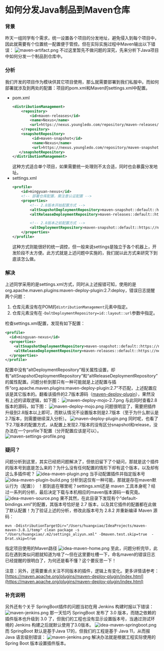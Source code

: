 # 如何分发Java制品到Maven仓库

### 背景
昨天一组同学有个需求，统一设置各个项目的分发地址，避免侵入到每个项目中，因此就需要有个位置统一配置便于管控。但在实际实施过程中Maven输出以下错误：
![maven-artifact.png](assets/maven-distribution-artifact/maven-artifact.png)
不过这里暂先不做问题的深究，先来分析下Java项目中如何分发一个制品到仓库中。

### 分析
我们开发的项目作为模块供其它项目使用，那么就需要部署到我们私服中。而如何部署就涉及到两处的配置：项目的pom.xml和Maven的settings.xml中配置。
- pom.xml
  ```xml
  <distributionManagement>
      <repository>
          <id>maven-releases</id>
          <name>Nexus</name>
          <url>https://nexus.youngledo.com/repository/maven-releases/</url>
      </repository>
      <snapshotRepository>
           <id>maven-snapshot</id>
           <name>Nexus</name>
           <url>https://nexus.youngledo.com/repository/maven-snapshots/</url>
     </snapshotRepository>
  </distributionManagement>
  ```
  这种方式适合单个项目，如果需要统一处理则不太合适，同时也会暴露分发地址。
- settings.xml
  ```xml
  <profile>
      <id>mingyuan-nexus</id>
      <!-- 部署仓库配置，需注意认证配置 -->
      <properties>
          <!-- 2.8版本开始配置方式 -->
          <altSnapshotDeploymentRepository>maven-snapshot::default::https://nexus.youngledo.com/repository/maven-snapshots</altSnapshotDeploymentRepository>
          <altReleaseDeploymentRepository>maven-releases::default::https://nexus.youngledo.com/repository/maven-releases</altReleaseDeploymentRepository>
  
          <!-- 2.8版本之前配置方式 -->
          <altDeploymentRepository>maven-snapshot::default::https://nexus.youngledo.com/repository/maven-snapshots</altDeploymentRepository>
      </properties>
  </profile>
  ```
  这种方式则能很好的统一调控，但一般来说settings是独立于各个机器上，开发阶段不太方便。此方式就是上述问题中实施的，我们就以此方式来研究下到底该怎么做。

### 解决
上述同学采用的是settings.xml方式，同时从上述报错可知，使用的是org.apache.maven.plugins:maven-deploy-plugin:2.7:deploy，错误日志提醒两个问题：
1. 仓库元素没有在POM的`distributionManagement`元素中指定。
2. 仓库元素没有在`-DaltDeploymentRepository=id::layout::url`参数中指定。

检查settings.xml配置，发现有如下配置：
```xml
<profile>
  <id>mingyuan-nexus</id>
  <properties>
    <altSnapshotDeploymentRepository>maven-snapshot::default::https://nexus.youngledo.com/repository/maven-snapshots</altSnapshotDeploymentRepository>
    <altReleaseDeploymentRepository>maven-releases::default::https://nexus.youngledo.com/repository/maven-releases</altReleaseDeploymentRepository>
  </properties>
</profile>
```
配置中没有“altDeploymentRepository”相关属性设置，却有“altSnapshotDeploymentRepository”和“altReleaseDeploymentRepository”的属性配置。问题分析到那只有一种可能就是上述配置与插件“org.apache.maven.plugins:maven-deploy-plugin:2.7”不匹配，上述配置应该是其它版本的。翻看该插件的2.7版本源码（[maven-deploy-plugin](https://github.com/apache/maven-deploy-plugin)），果然没有上述的读取逻辑，如下图：
![maven-deploy-mojo-2.7.png](assets/maven-distribution-artifact/maven-deploy-mojo-2.7.png)
与此同时查看2.8版本的源码，如下图：
![maven-deploy-mojo.png](assets/maven-distribution-artifact/maven-deploy-mojo.png)
问题很明显了，需要把插件升级到2.8版本以上即可，而默认情况不设置版本则是2.7版本（至于为什么默认是2.7版本，则需要继续深入分析）。
![maven-deploy-plugin.png](assets/maven-distribution-artifact/maven-deploy-plugin.png)
同时呢，也看了下2.7版本的配置方式，从配置上发现2.7版本的没有区分snapshot和release，没办法在一个profile下配置（分开配置应该是可以）。
![maven-settings-profile.png](assets/maven-distribution-artifact/maven-settings-profile.png)

### 疑问？
问题分析到这里，其实已经把问题解决了，但依旧留下了个疑问，那就是这个插件的版本号到底是怎么来的？为什么没有任何配置的情形下却有这个版本，以及却有这么多插件呢？
![idea-maven-plugin.png](assets/maven-distribution-artifact/idea-maven-plugin.png)
当手动配置插件并指定版本号
![idea-maven-plugin-build.png](assets/maven-distribution-artifact/idea-maven-plugin-build.png)
分析到这仅有一种可能，那就是存在maven默认行为（配置）） ！那到底在哪里呢？settings.xml还是 maven 工具本身呢？经过一系列的分析，最后决定下载与本机相应的maven版本源码一看究竟。
![idea-maven-source.png](assets/maven-distribution-artifact/idea-maven-source.png)
果不其然，在此目录下发现有个“default-bindings.xml”的配置，其版本号恰好是 2.7 版本，以及其它插件的配置都在此做了默认配置！为了验证上述的分析，修改此版本号为 2.8.2 并重新编译 Maven 源码：
```shell
mvn -DdistributionTargetDir="/Users/huangxiao/IdeaProjects/maven-maven-3.8.1/temp" clean package -s "/Users/huangxiao/.m2/settings_aliyun.xml" -Dmaven.test.skip=true  -Drat.skip=true
```
指定项目使用的Maven路径
![idea-maven-home.png](assets/maven-distribution-artifact/idea-maven-home.png)
至此，问题分析完毕，此后在遇到类似问题就知道为啥了～但在这里要吐槽一下，命名maven的错误日志已经提醒的很明白了，为何还是看不懂？这个要反思一下！

注意：另外，还需要重点关注不同版本的插件，逻辑上有变化。更多详情请参考：[https://maven.apache.org/plugins/maven-deploy-plugin/index.html](https://maven.apache.org/plugins/maven-deploy-plugin/index.html)

### 补充说明
另外还有个关于 SpringBoot插件的问题当初在用 Jenkins 构建时报以下错误：
![maven-jenkins.png](assets/maven-distribution-artifact/maven-jenkins.png)
那一天恰巧 SpringBoot 发布了 3.0 版本，而随之依赖的插件版本也升级到 3.0 了，但我们的工程也没有显示设置版本号，当通过测试环境的 Jenkins 构建之后就默认使用了3.0版本。
![idea-maven-springboot.png](assets/maven-distribution-artifact/idea-maven-springboot.png)
而 SpringBoot 默认是基于Java 17的，但我们的工程是基于 Java 11，从而报Java 语言级别错误：
![maven-jenkins.png](assets/maven-distribution-artifact/maven-jenkins.png)
解决办法就是根据工程实际使用的Spring Boot 版本设置插件版本。

